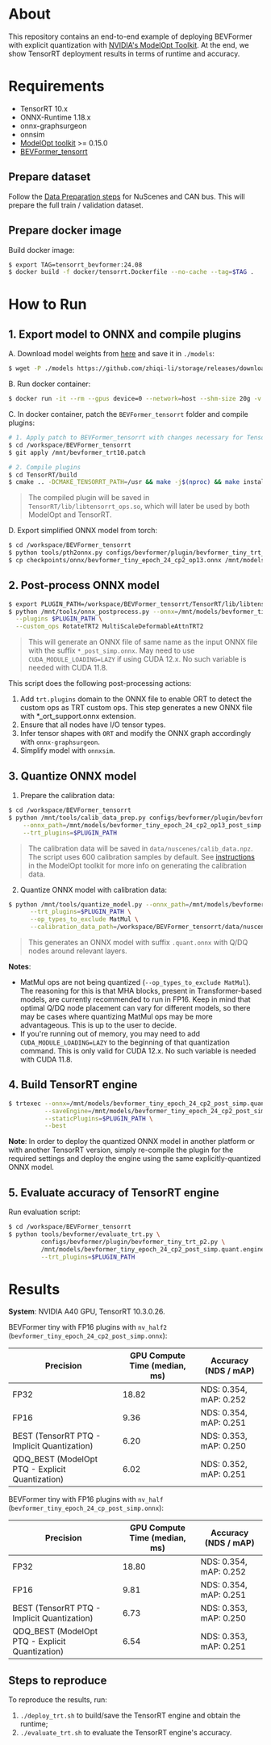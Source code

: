 # About
This repository contains an end-to-end example of deploying BEVFormer with explicit quantization with [NVIDIA's ModelOpt Toolkit](https://github.com/NVIDIA/TensorRT-Model-Optimizer).
 At the end, we show TensorRT deployment results in terms of runtime and accuracy.

# Requirements
- TensorRT 10.x
- ONNX-Runtime 1.18.x
- onnx-graphsurgeon
- onnsim
- [ModelOpt toolkit](https://github.com/NVIDIA/TensorRT-Model-Optimizer) >= 0.15.0
- [BEVFormer_tensorrt](https://github.com/DerryHub/BEVFormer_tensorrt)

## Prepare dataset
Follow the [Data Preparation steps](https://github.com/DerryHub/BEVFormer_tensorrt#nuscenes-and-can-bus-for-bevformer) for NuScenes and CAN bus.
 This will prepare the full train / validation dataset.

## Prepare docker image
Build docker image:
```bash
$ export TAG=tensorrt_bevformer:24.08
$ docker build -f docker/tensorrt.Dockerfile --no-cache --tag=$TAG .
```

# How to Run

## 1. Export model to ONNX and compile plugins
A. Download model weights from [here](https://github.com/DerryHub/BEVFormer_tensorrt#bevformer-pytorch) 
 and save it in `./models`:
```sh
$ wget -P ./models https://github.com/zhiqi-li/storage/releases/download/v1.0/bevformer_tiny_epoch_24.pth
```

B. Run docker container:
```sh
$ docker run -it --rm --gpus device=0 --network=host --shm-size 20g -v $(pwd):/mnt -v <path to data>:/workspace/BEVFormer_tensorrt/data $TAG
```

C. In docker container, patch the `BEVFormer_tensorrt` folder and compile plugins:
```sh
# 1. Apply patch to BEVFormer_tensorrt with changes necessary for TensorRT 10 support
$ cd /workspace/BEVFormer_tensorrt
$ git apply /mnt/bevformer_trt10.patch

# 2. Compile plugins
$ cd TensorRT/build
$ cmake .. -DCMAKE_TENSORRT_PATH=/usr && make -j$(nproc) && make install
```
> The compiled plugin will be saved in `TensorRT/lib/libtensorrt_ops.so`, which will later be used by both ModelOpt and TensorRT.

D. Export simplified ONNX model from torch:
```sh
$ cd /workspace/BEVFormer_tensorrt
$ python tools/pth2onnx.py configs/bevformer/plugin/bevformer_tiny_trt_p2.py /mnt/models/bevformer_tiny_epoch_24.pth --opset=13 --cuda --flag=cp2_op13
$ cp checkpoints/onnx/bevformer_tiny_epoch_24_cp2_op13.onnx /mnt/models/
```

## 2. Post-process ONNX model
```sh
$ export PLUGIN_PATH=/workspace/BEVFormer_tensorrt/TensorRT/lib/libtensorrt_ops.so
$ python /mnt/tools/onnx_postprocess.py --onnx=/mnt/models/bevformer_tiny_epoch_24_cp2_op13.onnx \
  --plugins $PLUGIN_PATH \
  --custom_ops RotateTRT2 MultiScaleDeformableAttnTRT2
```
> This will generate an ONNX file of same name as the input ONNX file with the suffix `*_post_simp.onnx`.
>  May need to use `CUDA_MODULE_LOADING=LAZY` if using CUDA 12.x. No such variable is needed with CUDA 11.8.

This script does the following post-processing actions:
1. Add `trt.plugins` domain to the ONNX file to enable ORT to detect the custom ops as TRT custom ops. This step generates a new ONNX file with *_ort_support.onnx extension.
2. Ensure that all nodes have I/O tensor types.
3. Infer tensor shapes with `ORT` and modify the ONNX graph accordingly with `onnx-graphsurgeon`.
4. Simplify model with `onnxsim`.

## 3. Quantize ONNX model
1. Prepare the calibration data:  
```sh
$ cd /workspace/BEVFormer_tensorrt
$ python /mnt/tools/calib_data_prep.py configs/bevformer/plugin/bevformer_tiny_trt_p2.py \
    --onnx_path=/mnt/models/bevformer_tiny_epoch_24_cp2_op13_post_simp.onnx \
    --trt_plugins=$PLUGIN_PATH
```
> The calibration data will be saved in `data/nuscenes/calib_data.npz`. The script uses 600 calibration samples by default.
>  See [instructions](https://github.com/NVIDIA/TensorRT-Model-Optimizer/tree/main/onnx_ptq#quantize-an-onnx-model) in the ModelOpt toolkit for more info on generating the calibration data.

2. Quantize ONNX model with calibration data:  
```bash
$ python /mnt/tools/quantize_model.py --onnx_path=/mnt/models/bevformer_tiny_epoch_24_cp2_op13_post_simp.onnx \
      --trt_plugins=$PLUGIN_PATH \
      --op_types_to_exclude MatMul \
      --calibration_data_path=/workspace/BEVFormer_tensorrt/data/nuscenes/calib_data.npz
```
> This generates an ONNX model with suffix `.quant.onnx` with Q/DQ nodes around relevant layers.

**Notes**:
- MatMul ops are not being quantized (`--op_types_to_exclude MatMul`). The reasoning for this is that MHA blocks, 
  present in Transformer-based models, are currently recommended to run in FP16. Keep in mind that optimal Q/DQ node
  placement can vary for different models, so there may be cases where quantizing MatMul ops may be more advantageous.
  This is up to the user to decide.
- If you're running out of memory, you may need to add `CUDA_MODULE_LOADING=LAZY` to the beginning of that
 quantization command. This is only valid for CUDA 12.x. No such variable is needed with CUDA 11.8.

## 4. Build TensorRT engine
```sh
$ trtexec --onnx=/mnt/models/bevformer_tiny_epoch_24_cp2_post_simp.quant.onnx \
	      --saveEngine=/mnt/models/bevformer_tiny_epoch_24_cp2_post_simp.quant.engine \
	      --staticPlugins=$PLUGIN_PATH \
	      --best
```

**Note**: In order to deploy the quantized ONNX model in another platform or with another TensorRT version, simply
 re-compile the plugin for the required settings and deploy the engine using the same explicitly-quantized ONNX model.

## 5. Evaluate accuracy of TensorRT engine
Run evaluation script:
```sh
$ cd /workspace/BEVFormer_tensorrt
$ python tools/bevformer/evaluate_trt.py \
         configs/bevformer/plugin/bevformer_tiny_trt_p2.py \
         /mnt/models/bevformer_tiny_epoch_24_cp2_post_simp.quant.engine \
         --trt_plugins=$PLUGIN_PATH
```

# Results
**System**: NVIDIA A40 GPU, TensorRT 10.3.0.26.

BEVFormer tiny with FP16 plugins with `nv_half2` (`bevformer_tiny_epoch_24_cp2_post_simp.onnx`):

| Precision                                       | GPU Compute Time (median, ms) | Accuracy (NDS / mAP)   |
|-------------------------------------------------|-------------------------------|------------------------|
| FP32                                            | 18.82                         | NDS: 0.354, mAP: 0.252 |
| FP16                                            | 9.36                          | NDS: 0.354, mAP: 0.251 |
| BEST (TensorRT PTQ - Implicit Quantization)     | 6.20                          | NDS: 0.353, mAP: 0.250 |
| QDQ_BEST (ModelOpt PTQ - Explicit Quantization) | 6.02                          | NDS: 0.352, mAP: 0.251 |


BEVFormer tiny with FP16 plugins with `nv_half` (`bevformer_tiny_epoch_24_cp_post_simp.onnx`):

| Precision                                       | GPU Compute Time (median, ms) | Accuracy (NDS / mAP)   |
|-------------------------------------------------|-------------------------------|------------------------|
| FP32                                            | 18.80                         | NDS: 0.354, mAP: 0.252 |
| FP16                                            | 9.81                          | NDS: 0.354, mAP: 0.251 |
| BEST (TensorRT PTQ - Implicit Quantization)     | 6.73                          | NDS: 0.353, mAP: 0.250 |
| QDQ_BEST (ModelOpt PTQ - Explicit Quantization) | 6.54                          | NDS: 0.353, mAP: 0.251 |

## Steps to reproduce
To reproduce the results, run:
1. `./deploy_trt.sh` to build/save the TensorRT engine and obtain the runtime;
2. `./evaluate_trt.sh` to evaluate the TensorRT engine's accuracy.

